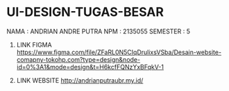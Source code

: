 # UI-DESIGN-TUGAS-BESAR
NAMA 		: ANDRIAN ANDRE PUTRA
NPM  		: 2135055
SEMESTER 	: 5

1. LINK FIGMA
https://www.figma.com/file/ZFaRL0N5CIqDrulixsVSba/Desain-website-comapny-tokohp.com?type=design&node-id=0%3A1&mode=design&t=H6kcfFQNzYxBFqkV-1

2. LINK WEBSITE
http://andrianputraubr.my.id/

